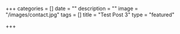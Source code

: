 +++
categories = []
date = ""
description = ""
image = "/images/contact.jpg"
tags = []
title = "Test Post 3"
type = "featured"

+++
